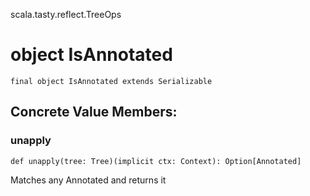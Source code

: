 scala.tasty.reflect.TreeOps
# object IsAnnotated

<pre><code class="language-scala" >final object IsAnnotated extends Serializable</pre></code>
## Concrete Value Members:
### unapply
<pre><code class="language-scala" >def unapply(tree: Tree)(implicit ctx: Context): Option[Annotated]</pre></code>
Matches any Annotated and returns it

